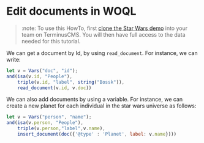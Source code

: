 # Edit documents in WOQL

> :note:
> To use this HowTo, first [clone the Star Wars
> demo](../../use-distributed-features/clone-a-demo.md) into your team on
> TerminusCMS. You will then have full access to the data needed for
> this tutorial.

We can get a document by Id, by using `read_document`. For instance,
we can write:

```javascript
let v = Vars("doc", "id");
and(isa(v.id, "People"),
    triple(v.id, "label", string("Bossk")),
    read_document(v.id, v.doc))
```

We can also add documents by using a variable. For instance, we can
create a new planet for each individual in the star wars universe as
follows:

```javascript
let v = Vars("person", "name");
and(isa(v.person, "People"),
    triple(v.person,"label",v.name),
    insert_document(doc({'@type' : 'Planet', label: v.name})))
```
